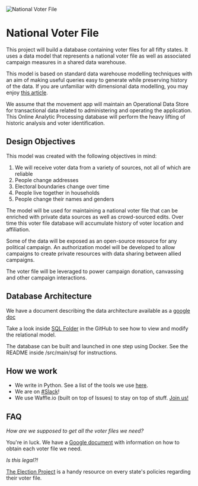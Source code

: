 ![National Voter File](https://d3vv6lp55qjaqc.cloudfront.net/items/231s0n30283j2W2S0u1L/NVF%20small.png?X-CloudApp-Visitor-Id=1336043&v=dfe5cf15)

# National Voter File

This project will build a database containing voter files for all fifty states. It uses a data model that represents a national voter file as well as associated campaign measures in a shared data warehouse. 

This model is based on standard data warehouse modelling techniques with an aim of making useful queries easy to generate while preserving history of the data. If you are unfamiliar with dimensional data modelling, you may enjoy [this article](https://dwbi.org/data-modelling/dimensional-model/1-dimensional-modeling-guide).

We assume that the movement app will maintain an Operational Data Store for transactional data related to administering and operating the application. This Online Analytic Processing database will perform the heavy lifting of historic analysis and voter identification.

## Design Objectives

This model was created with the following objectives in mind:

1. We will receive voter data from a variety of sources, not all of which are reliable
2. People change addresses
3. Electoral boundaries change over time
4. People live together in households
5. People change their names and genders

The model will be used for maintaining a national voter file that can be enriched with private data sources as well as crowd-sourced edits. Over time this voter file database will accumulate history of voter location and affiliation. 

Some of the data will be exposed as an open-source resource for any political campaign. An authorization model will be developed to allow campaigns to create private resources with data sharing between allied campaigns.

The voter file will be leveraged to power campaign donation, canvassing and other campaign interactions.

## Database Architecture

We have a document describing the data architecture available as a [google doc](https://docs.google.com/document/d/169mIkiIdl4OetbGvnbVCzq9Srw9PKCsB6U1CErTD9aI/edit?usp=sharing)

Take a look inside [SQL Folder](https://github.com/getmovement/national-voter-file/tree/master/src/main/sql) in the GitHub to see how to view and modify the relational model.

The database can be built and launched in one step using Docker. See the README inside /src/main/sql for instructions.

## How we work

* We write in Python. See a list of the tools we use [here](https://github.com/getmovement/national-voter-file/tree/master/tools).
* We are on [#Slack](http://goo.gl/forms/8SJRDlo7Lx2rUsan1)!
* We use Waffle.io (built on top of Issues) to stay on top of stuff. [Join us!](http://waffle.io/getmovement/national-voter-file)

## FAQ

*How are we supposed to get all the voter files we need?*

You're in luck. We have a [Google document](https://docs.google.com/spreadsheets/d/1CtNePb4LQSz-pk8UF58wwuVoBIc_YDAsBJZnIk7hKso/edit?usp=sharing) with information on how to obtain each voter file we need.

*Is this legal?!*

[The Election Project](http://voterlist.electproject.org/home) is a handy resource on every state's policies regarding their voter file.
